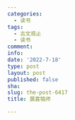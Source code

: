 ```yaml
---
categories:
  - 读书
tags:
  - 古文观止
  - 读书
comment: 
info: 
date: '2022-7-18'
type: post
layout: post
published: false
sha: 
slug: the-post-6417
title: 展喜犒师

---
```


